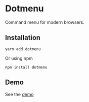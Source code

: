 # Dotmenu
Command menu for modern browsers.

## Installation
`yarn add dotmenu`

Or using npm

`
npm install dotmenu
`

## Demo
See the [demo](https://mattpjohnson.github.io/dotmenu)
